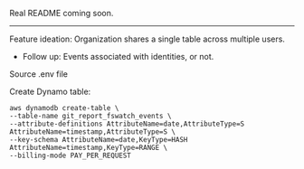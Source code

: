 Real README coming soon.

----------------------------------------------------------------------
Feature ideation:
Organization shares a single table across multiple users.
- Follow up: Events associated with identities, or not.

Source .env file

Create Dynamo table:
```
aws dynamodb create-table \
--table-name git_report_fswatch_events \
--attribute-definitions AttributeName=date,AttributeType=S AttributeName=timestamp,AttributeType=S \
--key-schema AttributeName=date,KeyType=HASH AttributeName=timestamp,KeyType=RANGE \
--billing-mode PAY_PER_REQUEST
```
